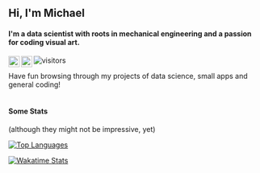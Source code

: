 ## Hi, I'm Michael
#### I'm a data scientist with roots in mechanical engineering and a passion for coding visual art.
<a href="https://www.linkedin.com/in/MichaelMallok/">
  <img align="left" alt="Michael's LinkedIN" width="22px" src="https://image.flaticon.com/icons/png/512/174/174857.png" />
</a>
<a href="https://www.instagram.com/humanfractal/">
  <img align="left" alt="Michael's Instagram" width="22px" src="https://allfacebook.de/wp-content/uploads/2020/02/ig-icon-292x300.png" />
</a>

![visitors](https://visitor-badge.glitch.me/badge?page_id=maelkom.maelkom)


<a>  
Have fun browsing through my projects of data science, small apps and general coding!  
</a>
<br>
<br>

#### Some Stats
(although they might not be impressive, yet)  

[![Top Languages](https://github-readme-stats.vercel.app/api/top-langs/?username=MaelkoM&layout=compact&theme=tokyonight)](https://github.com/MaelkoM/github-readme-stats)

[![Wakatime Stats](https://github-readme-stats.vercel.app/api/wakatime?username=MaelkoM&layout=compact&theme=tokyonight)](https://github.com/MaelkoM/github-readme-stats)
